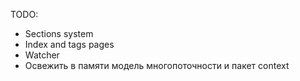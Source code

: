 TODO:
- Sections system
- Index and tags pages
- Watcher
- Освежить в памяти модель многопоточности и пакет context
